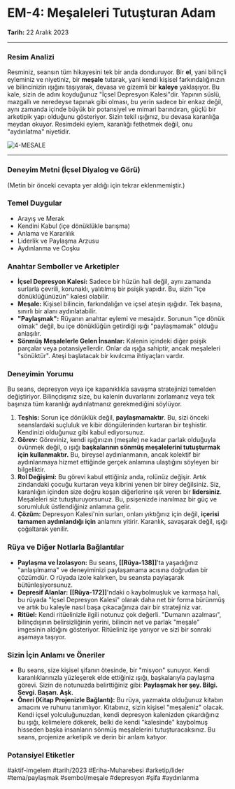 # EM-4: Meşaleleri Tutuşturan Adam
**Tarih:** 22 Aralık 2023

---
### Resim Analizi
Resminiz, seansın tüm hikayesini tek bir anda donduruyor. Bir **el**, yani bilinçli eyleminiz ve niyetiniz, bir **meşale** tutarak, yani kendi kişisel farkındalığınızın ve bilincinizin ışığını taşıyarak, devasa ve gizemli bir **kaleye** yaklaşıyor. Bu kale, sizin de adını koyduğunuz "İçsel Depresyon Kalesi"dir. Yapının süslü, mazgallı ve neredeyse tapınak gibi olması, bu yerin sadece bir enkaz değil, aynı zamanda içinde büyük bir potansiyel ve mimari barındıran, güçlü bir arketipik yapı olduğunu gösteriyor. Sizin tekil ışığınız, bu devasa karanlığa meydan okuyor. Resimdeki eylem, karanlığı fethetmek değil, onu "aydınlatma" niyetidir.

![4-MESALE](4-MESALE.heic)

---
### Deneyim Metni (İçsel Diyalog ve Görü)
(Metin bir önceki cevapta yer aldığı için tekrar eklenmemiştir.)

### Temel Duygular
* Arayış ve Merak
* Kendini Kabul (içe dönüklükle barışma)
* Anlama ve Kararlılık
* Liderlik ve Paylaşma Arzusu
* Aydınlanma ve Coşku

### Anahtar Semboller ve Arketipler
* **İçsel Depresyon Kalesi:** Sadece bir hüzün hali değil, aynı zamanda surlarla çevrili, korunaklı, yalıtılmış bir psişik yapıdır. Bu, sizin "içe dönüklüğünüzün" kalesi olabilir.
* **Meşale:** Kişisel bilincin, farkındalığın ve içsel ateşin ışığıdır. Tek başına, sınırlı bir alanı aydınlatabilir.
* **"Paylaşmak":** Rüyanın anahtar eylemi ve mesajıdır. Sorunun "içe dönük olmak" değil, bu içe dönüklüğün getirdiği ışığı "paylaşmamak" olduğu anlaşılır.
* **Sönmüş Meşalelerle Gelen İnsanlar:** Kalenin içindeki diğer psişik parçalar veya potansiyellerdir. Onlar da ışığa sahiptir, ancak meşaleleri "sönüktür". Ateşi başlatacak bir kıvılcıma ihtiyaçları vardır.

### Deneyimin Yorumu
Bu seans, depresyon veya içe kapanıklıkla savaşma stratejinizi temelden değiştiriyor. Bilinçdışınız size, bu kalenin duvarlarını zorlamanız veya tek başınıza tüm karanlığı aydınlatmanız gerekmediğini söylüyor.

1.  **Teşhis:** Sorun içe dönüklük değil, **paylaşmamaktır**. Bu, sizi önceki seanslardaki suçluluk ve kibir döngülerinden kurtaran bir teşhistir. Kendinizi olduğunuz gibi kabul ediyorsunuz.
2.  **Görev:** Göreviniz, kendi ışığınızın (meşale) ne kadar parlak olduğuyla övünmek değil, o ışığı **başkalarının sönmüş meşalelerini tutuşturmak için kullanmaktır.** Bu, bireysel aydınlanmanın, ancak kolektif bir aydınlanmaya hizmet ettiğinde gerçek anlamına ulaştığını söyleyen bir bilgeliktir.
3.  **Rol Değişimi:** Bu görevi kabul ettiğiniz anda, rolünüz değişir. Artık zindandaki çocuğu kurtaran veya kibrini yenen bir birey değilsiniz. Siz, karanlığın içinden size doğru koşan diğerlerine ışık veren bir **lidersiniz**. Meşaleleri siz tutuşturuyorsunuz. Bu, psişenizde inanılmaz bir güç ve sorumluluk üstlendiğiniz anlamına gelir.
4.  **Çözüm:** Depresyon Kalesi'nin surları, onları yıktığınız için değil, **içerisi tamamen aydınlandığı için** anlamını yitirir. Karanlık, savaşarak değil, ışığı çoğaltarak yenilir.

### Rüya ve Diğer Notlarla Bağlantılar
* **Paylaşma ve İzolasyon:** Bu seans, **[[Rüya-138]]**'ta yaşadığınız "anlaşılmama" ve deneyiminizi paylaşamama acısına doğrudan bir çözümdür. O rüyada izole kalırken, bu seansta paylaşarak bütünleşiyorsunuz.
* **Depresif Alanlar:** **[[Rüya-172]]**'ndaki o kaybolmuşluk ve karmaşa hali, bu rüyada "İçsel Depresyon Kalesi" olarak daha net bir forma bürünmüş ve artık bu kaleyle nasıl başa çıkacağınıza dair bir stratejiniz var.
* **Ritüel:** Kendi ritüelinizle ilgili notunuz çok değerli. "Dumanın azalması", bilinçdışının belirsizliğinin yerini, bilincin net ve parlak "meşale" imgesinin aldığını gösteriyor. Ritüeliniz işe yarıyor ve sizi bir sonraki aşamaya taşıyor.

### Sizin İçin Anlamı ve Öneriler
* Bu seans, size kişisel şifanın ötesinde, bir "misyon" sunuyor. Kendi karanlıklarınızla yüzleşerek elde ettiğiniz ışığı, başkalarıyla paylaşma görevi. Sizin de notunuzda belirttiğiniz gibi: **Paylaşmak her şey. Bilgi. Sevgi. Başarı. Aşk.**
* **Öneri (Kitap Projenizle Bağlantı):** Bu rüya, yazmakta olduğunuz kitabın amacını ve ruhunu tanımlıyor. Kitabınız, sizin kişisel "meşaleniz" olacak. Kendi içsel yolculuğunuzdan, kendi depresyon kalenizden çıkardığınız bu ışığı, kelimelere dökerek, belki de kendi "kalesinde" kaybolmuş hisseden başka insanların sönmüş meşalelerini tutuşturacaksınız. Bu seans, projenize arketipik ve derin bir anlam katıyor.

### Potansiyel Etiketler
#aktif-imgelem #tarih/2023 #Eriha-Muharebesi #arketip/lider #tema/paylaşmak #sembol/meşale #depresyon #şifa #aydınlanma